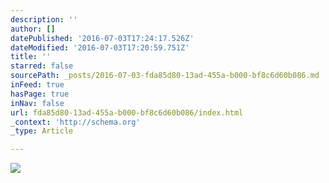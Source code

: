 ```yaml
---
description: ''
author: []
datePublished: '2016-07-03T17:24:17.526Z'
dateModified: '2016-07-03T17:20:59.751Z'
title: ''
starred: false
sourcePath: _posts/2016-07-03-fda85d80-13ad-455a-b000-bf8c6d60b086.md
inFeed: true
hasPage: true
inNav: false
url: fda85d80-13ad-455a-b000-bf8c6d60b086/index.html
_context: 'http://schema.org'
_type: Article

---
```

![](https://the-grid-user-content.s3-us-west-2.amazonaws.com/0648e0f7-cc31-4eeb-b7b4-1e864bcae08c.jpg)